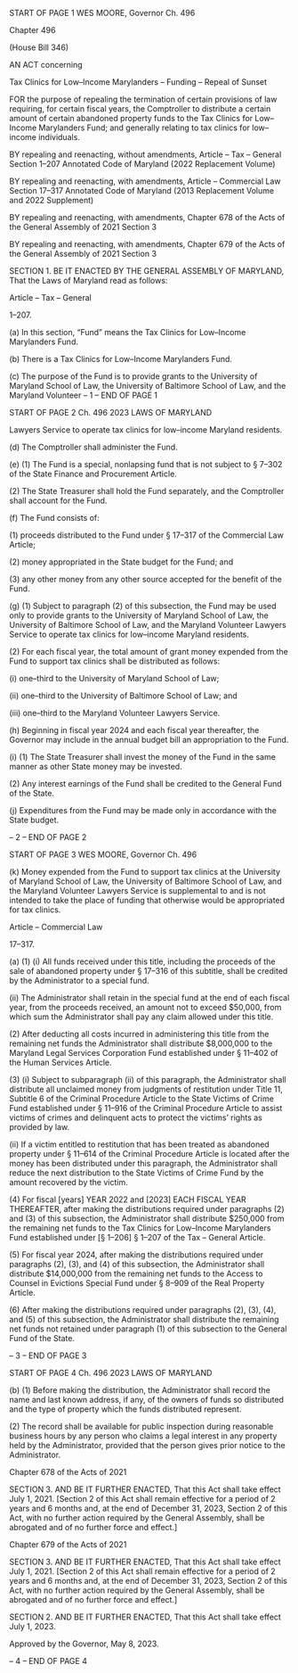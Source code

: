 START OF PAGE 1
WES MOORE, Governor Ch. 496

Chapter 496

(House Bill 346)

AN ACT concerning

Tax Clinics for Low–Income Marylanders – Funding – Repeal of Sunset

FOR the purpose of repealing the termination of certain provisions of law requiring, for
certain fiscal years, the Comptroller to distribute a certain amount of certain
abandoned property funds to the Tax Clinics for Low–Income Marylanders Fund;
and generally relating to tax clinics for low–income individuals.

BY repealing and reenacting, without amendments,
Article – Tax – General
Section 1–207
Annotated Code of Maryland
(2022 Replacement Volume)

BY repealing and reenacting, with amendments,
Article – Commercial Law
Section 17–317
Annotated Code of Maryland
(2013 Replacement Volume and 2022 Supplement)

BY repealing and reenacting, with amendments,
Chapter 678 of the Acts of the General Assembly of 2021
Section 3

BY repealing and reenacting, with amendments,
Chapter 679 of the Acts of the General Assembly of 2021
Section 3

SECTION 1. BE IT ENACTED BY THE GENERAL ASSEMBLY OF MARYLAND,
That the Laws of Maryland read as follows:

Article – Tax – General

1–207.

(a) In this section, “Fund” means the Tax Clinics for Low–Income Marylanders
Fund.

(b) There is a Tax Clinics for Low–Income Marylanders Fund.

(c) The purpose of the Fund is to provide grants to the University of Maryland
School of Law, the University of Baltimore School of Law, and the Maryland Volunteer
– 1 –
END OF PAGE 1

START OF PAGE 2
Ch. 496 2023 LAWS OF MARYLAND

Lawyers Service to operate tax clinics for low–income Maryland residents.

(d) The Comptroller shall administer the Fund.

(e) (1) The Fund is a special, nonlapsing fund that is not subject to § 7–302 of
the State Finance and Procurement Article.

(2) The State Treasurer shall hold the Fund separately, and the
Comptroller shall account for the Fund.

(f) The Fund consists of:

(1) proceeds distributed to the Fund under § 17–317 of the Commercial
Law Article;

(2) money appropriated in the State budget for the Fund; and

(3) any other money from any other source accepted for the benefit of the
Fund.

(g) (1) Subject to paragraph (2) of this subsection, the Fund may be used only
to provide grants to the University of Maryland School of Law, the University of Baltimore
School of Law, and the Maryland Volunteer Lawyers Service to operate tax clinics for
low–income Maryland residents.

(2) For each fiscal year, the total amount of grant money expended from
the Fund to support tax clinics shall be distributed as follows:

(i) one–third to the University of Maryland School of Law;

(ii) one–third to the University of Baltimore School of Law; and

(iii) one–third to the Maryland Volunteer Lawyers Service.

(h) Beginning in fiscal year 2024 and each fiscal year thereafter, the Governor
may include in the annual budget bill an appropriation to the Fund.

(i) (1) The State Treasurer shall invest the money of the Fund in the same
manner as other State money may be invested.

(2) Any interest earnings of the Fund shall be credited to the General Fund
of the State.

(j) Expenditures from the Fund may be made only in accordance with the State
budget.

– 2 –
END OF PAGE 2

START OF PAGE 3
WES MOORE, Governor Ch. 496

(k) Money expended from the Fund to support tax clinics at the University of
Maryland School of Law, the University of Baltimore School of Law, and the Maryland
Volunteer Lawyers Service is supplemental to and is not intended to take the place of
funding that otherwise would be appropriated for tax clinics.

Article – Commercial Law

17–317.

(a) (1) (i) All funds received under this title, including the proceeds of the
sale of abandoned property under § 17–316 of this subtitle, shall be credited by the
Administrator to a special fund.

(ii) The Administrator shall retain in the special fund at the end of
each fiscal year, from the proceeds received, an amount not to exceed $50,000, from which
sum the Administrator shall pay any claim allowed under this title.

(2) After deducting all costs incurred in administering this title from the
remaining net funds the Administrator shall distribute $8,000,000 to the Maryland Legal
Services Corporation Fund established under § 11–402 of the Human Services Article.

(3) (i) Subject to subparagraph (ii) of this paragraph, the Administrator
shall distribute all unclaimed money from judgments of restitution under Title 11, Subtitle
6 of the Criminal Procedure Article to the State Victims of Crime Fund established under
§ 11–916 of the Criminal Procedure Article to assist victims of crimes and delinquent acts
to protect the victims’ rights as provided by law.

(ii) If a victim entitled to restitution that has been treated as
abandoned property under § 11–614 of the Criminal Procedure Article is located after the
money has been distributed under this paragraph, the Administrator shall reduce the next
distribution to the State Victims of Crime Fund by the amount recovered by the victim.

(4) For fiscal [years] YEAR 2022 and [2023] EACH FISCAL YEAR
THEREAFTER, after making the distributions required under paragraphs (2) and (3) of this
subsection, the Administrator shall distribute $250,000 from the remaining net funds to
the Tax Clinics for Low–Income Marylanders Fund established under [§ 1–206] § 1–207 of
the Tax – General Article.

(5) For fiscal year 2024, after making the distributions required under
paragraphs (2), (3), and (4) of this subsection, the Administrator shall distribute
$14,000,000 from the remaining net funds to the Access to Counsel in Evictions Special
Fund under § 8–909 of the Real Property Article.

(6) After making the distributions required under paragraphs (2), (3), (4),
and (5) of this subsection, the Administrator shall distribute the remaining net funds not
retained under paragraph (1) of this subsection to the General Fund of the State.

– 3 –
END OF PAGE 3

START OF PAGE 4
Ch. 496 2023 LAWS OF MARYLAND

(b) (1) Before making the distribution, the Administrator shall record the
name and last known address, if any, of the owners of funds so distributed and the type of
property which the funds distributed represent.

(2) The record shall be available for public inspection during reasonable
business hours by any person who claims a legal interest in any property held by the
Administrator, provided that the person gives prior notice to the Administrator.

Chapter 678 of the Acts of 2021

SECTION 3. AND BE IT FURTHER ENACTED, That this Act shall take effect July
1, 2021. [Section 2 of this Act shall remain effective for a period of 2 years and 6 months
and, at the end of December 31, 2023, Section 2 of this Act, with no further action required
by the General Assembly, shall be abrogated and of no further force and effect.]

Chapter 679 of the Acts of 2021

SECTION 3. AND BE IT FURTHER ENACTED, That this Act shall take effect July
1, 2021. [Section 2 of this Act shall remain effective for a period of 2 years and 6 months
and, at the end of December 31, 2023, Section 2 of this Act, with no further action required
by the General Assembly, shall be abrogated and of no further force and effect.]

SECTION 2. AND BE IT FURTHER ENACTED, That this Act shall take effect July
1, 2023.

Approved by the Governor, May 8, 2023.

– 4 –
END OF PAGE 4